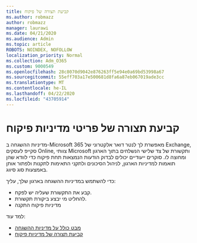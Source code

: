 ```yaml
---
title: קביעת תצורה של פיקוח
ms.author: robmazz
author: robmazz
manager: laurawi
ms.date: 04/21/2020
ms.audience: Admin
ms.topic: article
ROBOTS: NOINDEX, NOFOLLOW
localization_priority: Normal
ms.collection: Adm_O365
ms.custom: 9000549
ms.openlocfilehash: 28c8070d9042e876263ff5e94e0a69bd53998a67
ms.sourcegitcommit: 55eff703a17e500681d8fa6a87eb067019ade3cc
ms.translationtype: MT
ms.contentlocale: he-IL
ms.lasthandoff: 04/22/2020
ms.locfileid: "43705914"
---
```

# <a name="configure-supervision-policies"></a>קביעת תצורה של פריטי מדיניות פיקוח

מדיניות ההשגחה ב-Microsoft 365 מאפשרת לך לנטר דואר אלקטרוני של Exchange, סקייפ לעסקים Online, צוותי Microsoft ותקשורת של צד שלישי הנשלחים בתוך הארגון ומחוצה לו. סוקרים ייעודיים יכולים לבדוק הודעות הנמצאות תחת פיקוח כדי לוודא שהן תואמות למדיניות הארגון, לניהול הסיכונים ולתקני התאימות לתקנות ולפתור אותן באמצעות סוג סיווג.

כדי להשתמש במדיניות ההשגחה בארגון שלך, עליך:

- קבע את התקשורת שעליה יש לפקח.
- להחליט מי יבצע ביקורת תקשורת.
- מדיניות פיקוח התקנה

למד עוד:

- [מבט כולל על מדיניות ההשגחה](https://docs.microsoft.com/office365/securitycompliance/supervision-policies)
- [קביעת תצורה של מדיניות פיקוח](https://docs.microsoft.com/office365/securitycompliance/configure-supervision-policies)
